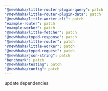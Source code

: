 ```yaml
---
"@mewhhaha/little-router-plugin-query": patch
"@mewhhaha/little-router-plugin-data": patch
"@mewhhaha/little-worker-cli": patch
"example-router": patch
"example-worker": patch
"@mewhhaha/little-fetcher": patch
"@mewhhaha/typed-response": patch
"@mewhhaha/little-router": patch
"@mewhhaha/little-worker": patch
"@mewhhaha/typed-request": patch
"@mewhhaha/json-string": patch
"benchmark": patch
"@mewhhaha/testing": patch
"@mewhhaha/config": patch
---
```


update dependencies
